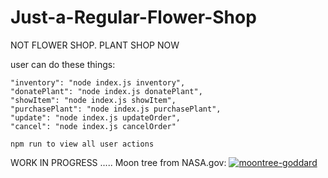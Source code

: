 # Just-a-Regular-Flower-Shop
NOT FLOWER SHOP. PLANT SHOP NOW

user can do these things:

    "inventory": "node index.js inventory",
    "donatePlant": "node index.js donatePlant",
    "showItem": "node index.js showItem",
    "purchasePlant": "node index.js purchasePlant",
    "update": "node index.js updateOrder",
    "cancel": "node index.js cancelOrder"

    npm run to view all user actions


WORK IN PROGRESS .....
Moon tree from NASA.gov:
[![moontree-goddard](https://i.ibb.co/kyY6yRz/moontree-goddard.jpg)](https://ibb.co/vB2vB7f)

